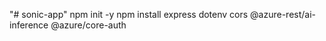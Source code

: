 "# sonic-app" 
npm init -y
npm install express dotenv cors @azure-rest/ai-inference @azure/core-auth
